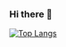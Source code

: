 ### Hi there 👋

[![Top Langs](https://github-readme-stats.vercel.app/api/top-langs/?username=TheRealParkJooHyung)](https://github.com/anuraghazra/github-readme-stats)
